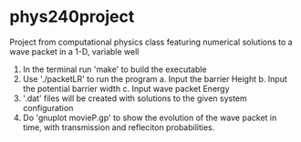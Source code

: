 # phys240project
Project from computational physics class featuring numerical solutions to a wave packet in a 1-D, variable well

1. In the terminal run 'make' to build the executable
2. Use './packetLR' to run the program
    a. Input the barrier Height
    b. Input the potential barrier width
    c. Input wave packet Energy
3. '.dat' files will be created with solutions to the given system configuration
4. Do 'gnuplot movieP.gp' to show the evolution of the wave packet in time, with transmission and refleciton probabilities.
